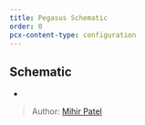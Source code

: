 ```yaml
---
title: Pegasus Schematic
order: 0
pcx-content-type: configuration
---
```

## Schematic

<Aside type="warning" header="To-Do">

-

</Aside>


> Author: [Mihir Patel](https://github.com/mihyr)